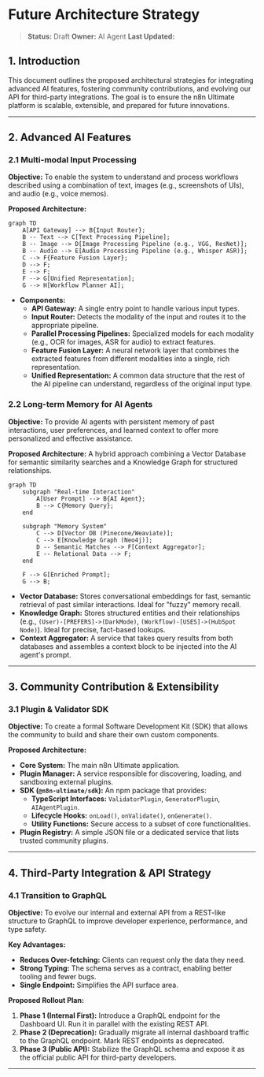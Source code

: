 # Future Architecture Strategy

> **Status:** Draft
> **Owner:** AI Agent
> **Last Updated:** <!-- timestamp placeholder -->

## 1. Introduction

This document outlines the proposed architectural strategies for integrating advanced AI features, fostering community contributions, and evolving our API for third-party integrations. The goal is to ensure the n8n Ultimate platform is scalable, extensible, and prepared for future innovations.

---

## 2. Advanced AI Features

### 2.1 Multi-modal Input Processing

**Objective:** To enable the system to understand and process workflows described using a combination of text, images (e.g., screenshots of UIs), and audio (e.g., voice memos).

**Proposed Architecture:**
```mermaid
graph TD
    A[API Gateway] --> B{Input Router};
    B -- Text --> C[Text Processing Pipeline];
    B -- Image --> D[Image Processing Pipeline (e.g., VGG, ResNet)];
    B -- Audio --> E[Audio Processing Pipeline (e.g., Whisper ASR)];
    C --> F{Feature Fusion Layer};
    D --> F;
    E --> F;
    F --> G[Unified Representation];
    G --> H[Workflow Planner AI];
```
*   **Components:**
    *   **API Gateway:** A single entry point to handle various input types.
    *   **Input Router:** Detects the modality of the input and routes it to the appropriate pipeline.
    *   **Parallel Processing Pipelines:** Specialized models for each modality (e.g., OCR for images, ASR for audio) to extract features.
    *   **Feature Fusion Layer:** A neural network layer that combines the extracted features from different modalities into a single, rich representation.
    *   **Unified Representation:** A common data structure that the rest of the AI pipeline can understand, regardless of the original input type.

### 2.2 Long-term Memory for AI Agents

**Objective:** To provide AI agents with persistent memory of past interactions, user preferences, and learned context to offer more personalized and effective assistance.

**Proposed Architecture:** A hybrid approach combining a Vector Database for semantic similarity searches and a Knowledge Graph for structured relationships.

```mermaid
graph TD
    subgraph "Real-time Interaction"
        A[User Prompt] --> B{AI Agent};
        B --> C{Memory Query};
    end
    
    subgraph "Memory System"
        C --> D[Vector DB (Pinecone/Weaviate)];
        C --> E[Knowledge Graph (Neo4j)];
        D -- Semantic Matches --> F[Context Aggregator];
        E -- Relational Data --> F;
    end
    
    F --> G[Enriched Prompt];
    G --> B;

```
*   **Vector Database:** Stores conversational embeddings for fast, semantic retrieval of past similar interactions. Ideal for "fuzzy" memory recall.
*   **Knowledge Graph:** Stores structured entities and their relationships (e.g., `(User)-[PREFERS]->(DarkMode)`, `(Workflow)-[USES]->(HubSpot Node)`). Ideal for precise, fact-based lookups.
*   **Context Aggregator:** A service that takes query results from both databases and assembles a context block to be injected into the AI agent's prompt.

---

## 3. Community Contribution & Extensibility

### 3.1 Plugin & Validator SDK

**Objective:** To create a formal Software Development Kit (SDK) that allows the community to build and share their own custom components.

**Proposed Architecture:**
*   **Core System:** The main n8n Ultimate application.
*   **Plugin Manager:** A service responsible for discovering, loading, and sandboxing external plugins.
*   **SDK (`@n8n-ultimate/sdk`):** An npm package that provides:
    *   **TypeScript Interfaces:** `ValidatorPlugin`, `GeneratorPlugin`, `AIAgentPlugin`.
    *   **Lifecycle Hooks:** `onLoad()`, `onValidate()`, `onGenerate()`.
    *   **Utility Functions:** Secure access to a subset of core functionalities.
*   **Plugin Registry:** A simple JSON file or a dedicated service that lists trusted community plugins.

---

## 4. Third-Party Integration & API Strategy

### 4.1 Transition to GraphQL

**Objective:** To evolve our internal and external API from a REST-like structure to GraphQL to improve developer experience, performance, and type safety.

**Key Advantages:**
*   **Reduces Over-fetching:** Clients can request only the data they need.
*   **Strong Typing:** The schema serves as a contract, enabling better tooling and fewer bugs.
*   **Single Endpoint:** Simplifies the API surface area.

**Proposed Rollout Plan:**
1.  **Phase 1 (Internal First):** Introduce a GraphQL endpoint for the Dashboard UI. Run it in parallel with the existing REST API.
2.  **Phase 2 (Deprecation):** Gradually migrate all internal dashboard traffic to the GraphQL endpoint. Mark REST endpoints as deprecated.
3.  **Phase 3 (Public API):** Stabilize the GraphQL schema and expose it as the official public API for third-party developers.

--- 